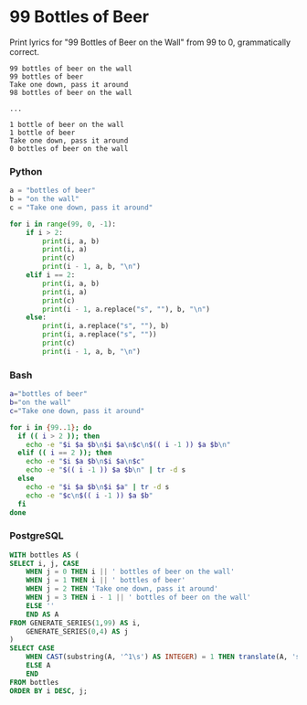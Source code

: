 # 99 Bottles of Beer
Print lyrics for "99 Bottles of Beer on the Wall" from 99 to 0, grammatically correct.

	99 bottles of beer on the wall
	99 bottles of beer
	Take one down, pass it around
	98 bottles of beer on the wall

	...

	1 bottle of beer on the wall
	1 bottle of beer
	Take one down, pass it around
	0 bottles of beer on the wall

### Python
```python
a = "bottles of beer"
b = "on the wall"
c = "Take one down, pass it around"

for i in range(99, 0, -1):
    if i > 2:
        print(i, a, b)
        print(i, a)
        print(c)
        print(i - 1, a, b, "\n")
    elif i == 2:
        print(i, a, b)
        print(i, a)
        print(c)
        print(i - 1, a.replace("s", ""), b, "\n")
    else:
        print(i, a.replace("s", ""), b)
        print(i, a.replace("s", ""))
        print(c)
        print(i - 1, a, b, "\n")
```

### Bash
```bash
a="bottles of beer"
b="on the wall"
c="Take one down, pass it around"

for i in {99..1}; do
  if (( i > 2 )); then
    echo -e "$i $a $b\n$i $a\n$c\n$(( i -1 )) $a $b\n"
  elif (( i == 2 )); then
    echo -e "$i $a $b\n$i $a\n$c"
    echo -e "$(( i -1 )) $a $b\n" | tr -d s
  else
    echo -e "$i $a $b\n$i $a" | tr -d s
    echo -e "$c\n$(( i -1 )) $a $b"
  fi
done
```

### PostgreSQL
```sql
WITH bottles AS (
SELECT i, j, CASE
	WHEN j = 0 THEN i || ' bottles of beer on the wall'
	WHEN j = 1 THEN i || ' bottles of beer'
	WHEN j = 2 THEN 'Take one down, pass it around'
	WHEN j = 3 THEN i - 1 || ' bottles of beer on the wall'
	ELSE ''
	END AS A
FROM GENERATE_SERIES(1,99) AS i,
	GENERATE_SERIES(0,4) AS j
)
SELECT CASE
	WHEN CAST(substring(A, '^1\s') AS INTEGER) = 1 THEN translate(A, 's', '')
	ELSE A
	END
FROM bottles
ORDER BY i DESC, j;
```
